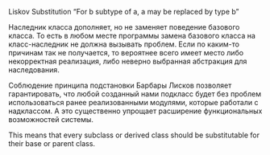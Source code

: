 Liskov Substitution
“For b subtype of a, a may be replaced by type b”

Наследник класса дополняет, но не заменяет поведение базового класса. То есть в любом месте программы замена базового класса на класс-наследник не должна вызывать проблем. Если по каким-то причинам так не получается, то вероятнее всего имеет место либо некорректная реализация, либо неверно выбранная абстракция для наследования.

Соблюдение принципа подстановки Барбары Лисков позволяет гарантировать, что любой созданный нами подкласс будет без проблем использоваться ранее реализованными модулями, которые работали с надклассом. А это существенно упрощает расширение функциональных возможностей системы.

This means that every subclass or derived class should be substitutable for their base or parent class.
